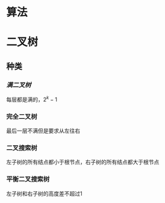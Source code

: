 # 算法

# 二叉树

## 种类

### ***满二叉树***

每层都是满的，$2^k - 1$

### 完全二叉树

最后一层不满但是要求从左往右

### 二叉搜索树

左子树的所有结点都小于根节点，右子树的所有结点都大于根节点

### 平衡二叉搜索树

左子树和右子树的高度差不超过1
